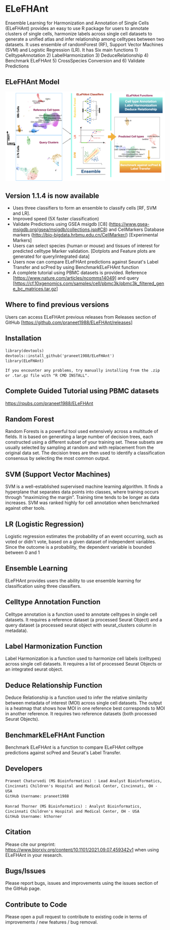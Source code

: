 # ELeFHAnt
Ensemble Learning for Harmonization and Annotation of Single Cells (ELeFHAnt) provides an easy to use R package for users to annotate clusters of single cells, harmonize labels across single cell datasets to generate a unified atlas and infer relationship among celltypes between two datasets. It uses ensemble of randomForest (RF), Support Vector Machines (SVM) and Logistic Regression (LR). It has Six main functions 1) CelltypeAnnotation 2) LabelHarmonization 3) DeduceRelationship 4) Benchmark ELeFHAnt 5) CrossSpecies Conversion and 6) Validate Predictions

## ELeFHAnt Model
![Graph](ELeFHAnt.jpeg)

## Version 1.1.4 is now available
* Uses three classifiers to form an ensemble to classify cells [RF, SVM and LR].
* Improved speed (5X faster classification)
* Validate Predictions using GSEA msigdb [C8] (https://www.gsea-msigdb.org/gsea/msigdb/collections.jsp#C8) and CellMarkers Database markers (http://bio-bigdata.hrbmu.edu.cn/CellMarker/) [Experimental Markers]
* Users can select species (human or mouse) and tissues of interest for predicted celltype Marker validation. [Dotplots and Feature plots are generated for query/integrated data]
* Users now can compare ELeFHAnt predictions against Seurat's Label Transfer and scPred by using BenchmarkELeFHAnt function
* A complete tutorial using PBMC datasets is provided. Reference [https://www.nature.com/articles/ncomms14049] and query [https://cf.10xgenomics.com/samples/cell/pbmc3k/pbmc3k_filtered_gene_bc_matrices.tar.gz]

## Where to find previous versions
Users can access ELeFHAnt previous releases from Releases section of GitHub [https://github.com/praneet1988/ELeFHAnt/releases]

## Installation
```
library(devtools)
devtools::install_github('praneet1988/ELeFHAnt')
library(ELeFHAnt)
```
```
If you encounter any problems, try manually installing from the .zip or .tar.gz file with "R CMD INSTALL". 
```

## Complete Guided Tutorial using PBMC datasets
https://rpubs.com/praneet1988/ELeFHAnt

## Random Forest
Random Forests is a powerful tool used extensively across a multitude of fields. It is based on generating a large number of decision trees, each constructed using a different subset of your training set. These subsets are usually selected by sampling at random and with replacement from the original data set. The decision trees are then used to identify a classification consensus by selecting the most common output.

## SVM (Support Vector Machines)
SVM is a well-established supervised machine learning algorithm. It finds a hyperplane that separates data points into classes, where training occurs through “maximizing the margin”. Training time tends to be longer as data increases. SVM was ranked highly for cell annotation when benchmarked against other tools.

## LR (Logistic Regression)
Logistic regression estimates the probability of an event occurring, such as voted or didn't vote, based on a given dataset of independent variables. Since the outcome is a probability, the dependent variable is bounded between 0 and 1

## Ensemble Learning
ELeFHAnt provides users the ability to use ensemble learning for classification using three classifiers.

## Celltype Annotation Function
Celltype annotation is a function used to annotate celltypes in single cell datasets. It requires a reference dataset (a processed Seurat Object) and a query dataset (a processed seurat object with seurat_clusters column in metadata).

## Label Harmonization Function
Label Harmonization is a function used to harmonize cell labels (celltypes) across single cell datasets. It requires a list of processed Seurat Objects or an integrated seurat object.

## Deduce Relationship Function
Deduce Relationship is a function used to infer the relative similarity between metadata of interest (MOI) across single cell datasets. The output is a heatmap that shows how MOI in one reference best corresponds to MOI in another reference. It requires two reference datasets (both processed Seurat Objects).
  
## BenchmarkELeFHAnt Function
Benchmark ELeFHAnt is a function to compare ELeFHAnt celltype predictions against scPred and Seurat's Label Transfer.


## Developers
```
Praneet Chaturvedi (MS Bioinformatics) : Lead Analyst Bioinformatics, Cincinnati Children's Hospital and Medical Center, Cincinnati, OH - USA
GitHub Username: praneet1988

Konrad Thorner (MS Bioinformatics) : Analyst Bioinformatics, Cincinnati Children's Hospital and Medical Center, OH - USA
GitHub Username: kthorner
```

## Citation
Please cite our preprint: https://www.biorxiv.org/content/10.1101/2021.09.07.459342v1 when using ELeFHAnt in your research.

## Bugs/Issues
Please report bugs, issues and improvements using the issues section of the GitHub page.

## Contribute to Code
Please open a pull request to contribute to existing code in terms of improvements / new features / bug removal.
